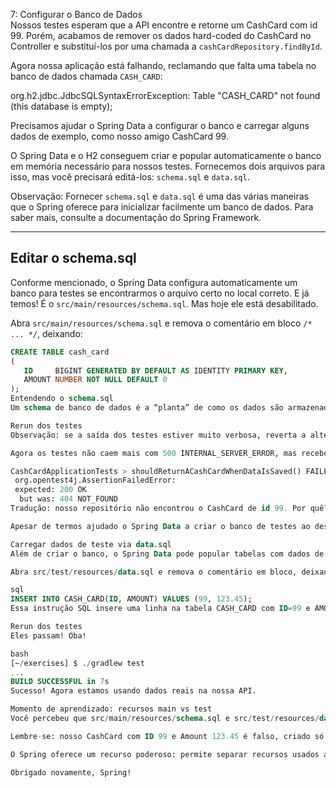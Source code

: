 7: Configurar o Banco de Dados  
Nossos testes esperam que a API encontre e retorne um CashCard com id 99. Porém, acabamos de remover os dados hard-coded do CashCard no Controller e substituí-los por uma chamada a `cashCardRepository.findById`.

Agora nossa aplicação está falhando, reclamando que falta uma tabela no banco de dados chamada `CASH_CARD`:

org.h2.jdbc.JdbcSQLSyntaxErrorException: Table "CASH_CARD" not found (this database is empty);


Precisamos ajudar o Spring Data a configurar o banco e carregar alguns dados de exemplo, como nosso amigo CashCard 99.

O Spring Data e o H2 conseguem criar e popular automaticamente o banco em memória necessário para nossos testes. Fornecemos dois arquivos para isso, mas você precisará editá-los: `schema.sql` e `data.sql`.

Observação: Fornecer `schema.sql` e `data.sql` é uma das várias maneiras que o Spring oferece para inicializar facilmente um banco de dados. Para saber mais, consulte a documentação do Spring Framework.

---

## Editar o schema.sql  
Conforme mencionado, o Spring Data configura automaticamente um banco para testes se encontrarmos o arquivo certo no local correto. E já temos! É o `src/main/resources/schema.sql`. Mas hoje ele está desabilitado.

Abra `src/main/resources/schema.sql` e remova o comentário em bloco `/* ... */`, deixando:

```sql
CREATE TABLE cash_card
(
   ID     BIGINT GENERATED BY DEFAULT AS IDENTITY PRIMARY KEY,
   AMOUNT NUMBER NOT NULL DEFAULT 0
);
Entendendo o schema.sql
Um schema de banco de dados é a “planta” de como os dados são armazenados em um banco. Não vamos detalhar schemas aqui, mas o nosso reflete o objeto CashCard que conhecemos: com um campo id e um campo amount.

Rerun dos testes
Observação: se a saída dos testes estiver muito verbosa, reverta a alteração em build.gradle feita anteriormente.

Agora os testes não caem mais com 500 INTERNAL_SERVER_ERROR, mas recebem:

CashCardApplicationTests > shouldReturnACashCardWhenDataIsSaved() FAILED
 org.opentest4j.AssertionFailedError:
 expected: 200 OK
  but was: 404 NOT_FOUND
Tradução: nosso repositório não encontrou o CashCard de id 99. Por quê?

Apesar de termos ajudado o Spring Data a criar o banco de testes ao descomentar schema.sql, o banco ainda está vazio.

Carregar dados de teste via data.sql
Além de criar o banco, o Spring Data pode popular tabelas com dados de teste que usamos nos nossos testes. Similar ao schema.sql, fornecemos src/test/resources/data.sql, mas seu conteúdo também está comentado em bloco.

Abra src/test/resources/data.sql e remova o comentário em bloco, deixando:

sql
INSERT INTO CASH_CARD(ID, AMOUNT) VALUES (99, 123.45);
Essa instrução SQL insere uma linha na tabela CASH_CARD com ID=99 e AMOUNT=123.45, valores que nossos testes esperam.

Rerun dos testes
Eles passam! Oba!

bash
[~/exercises] $ ./gradlew test
...
BUILD SUCCESSFUL in 7s
Sucesso! Agora estamos usando dados reais na nossa API.

Momento de aprendizado: recursos main vs test
Você percebeu que src/main/resources/schema.sql e src/test/resources/data.sql estão em pastas de recursos diferentes? Consegue adivinhar por quê?

Lembre-se: nosso CashCard com ID 99 e Amount 123.45 é falso, criado só para os testes. Não queremos que o sistema “real” ou de produção carregue esse CashCard 99 — o que aconteceria com o CashCard 99 verdadeiro?

O Spring oferece um recurso poderoso: permite separar recursos usados apenas em testes dos recursos principais quando necessário. Nosso cenário é um exemplo comum: o schema do banco é sempre o mesmo, mas os dados variam!

Obrigado novamente, Spring!
